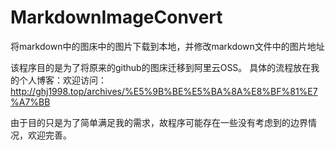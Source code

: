 # MarkdownImageConvert
将markdown中的图床中的图片下载到本地，并修改markdown文件中的图片地址

该程序目的是为了将原来的github的图床迁移到阿里云OSS。
具体的流程放在我的个人博客：欢迎访问：http://ghj1998.top/archives/%E5%9B%BE%E5%BA%8A%E8%BF%81%E7%A7%BB

由于目的只是为了简单满足我的需求，故程序可能存在一些没有考虑到的边界情况，欢迎完善。

